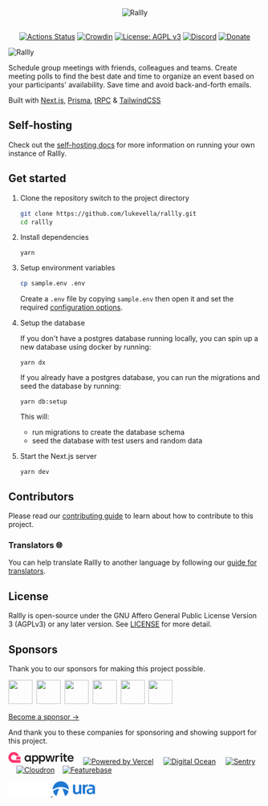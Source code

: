 <div align="center">
  
<img src="./assets/images/logo-color.svg" width="200px" alt="Rallly" />

</div>
<br />
<div align="center">
  
[![Actions Status](https://github.com/lukevella/rallly/workflows/CI/badge.svg?branch=main)](https://github.com/lukevella/rallly/actions)
[![Crowdin](https://badges.crowdin.net/rallly/localized.svg)](https://crowdin.com/project/rallly)
[![License: AGPL v3](https://img.shields.io/badge/License-AGPL_v3-orange.svg)](https://www.gnu.org/licenses/agpl-3.0)
[![Discord](https://img.shields.io/badge/-Join%20Chat-7289DA?logo=discord&logoColor=white)](https://discord.gg/uzg4ZcHbuM)
[![Donate](https://img.shields.io/badge/-Donate%20with%20Paypal-white?logo=paypal)](https://www.paypal.com/donate/?hosted_button_id=7QXP2CUBLY88E)

</div>

<img src="./assets/images/splash.png" alt="Rallly" />

Schedule group meetings with friends, colleagues and teams. Create meeting polls to find the best date and time to organize an event based on your participants' availability. Save time and avoid back-and-forth emails.

Built with [Next.js](https://github.com/vercel/next.js/), [Prisma](https://github.com/prisma/prisma), [tRPC](https://github.com/trpc/trpc) & [TailwindCSS](https://github.com/tailwindlabs/tailwindcss)

## Self-hosting

Check out the [self-hosting docs](https://support.rallly.co/self-hosting) for more information on running your own instance of Rallly.

## Get started

1. Clone the repository switch to the project directory

   ```bash
   git clone https://github.com/lukevella/rallly.git
   cd rallly
   ```

2. Install dependencies

   ```
   yarn
   ```

3. Setup environment variables

   ```bash
   cp sample.env .env
   ```

   Create a `.env` file by copying `sample.env` then open it and set the required [configuration options](https://support.rallly.co/self-hosting/configuration-options).

4. Setup the database

   If you don't have a postgres database running locally, you can spin up a new database using docker by running:

   ```
   yarn dx
   ```

   If you already have a postgres database, you can run the migrations and seed the database by running:

   ```
   yarn db:setup
   ```

   This will:

   - run migrations to create the database schema
   - seed the database with test users and random data

5. Start the Next.js server

   ```
   yarn dev
   ```

## Contributors

Please read our [contributing guide](CONTRIBUTING.md) to learn about how to contribute to this project.

### Translators 🌐

You can help translate Rallly to another language by following our [guide for translators](https://support.rallly.co/contribute/translations).

## License

Rallly is open-source under the GNU Affero General Public License Version 3 (AGPLv3) or any later version. See [LICENSE](LICENSE) for more detail.

## Sponsors

Thank you to our sponsors for making this project possible.

<a href="https://github.com/cpnielsen" target="_blank"><img src="https://avatars.githubusercontent.com/u/1258576?v=4" width="48" height="48" /></a>&nbsp;
<a href="https://github.com/iamericfletcher" target="_blank"><img src="https://avatars.githubusercontent.com/u/64165327?v=4" width="48" height="48" /></a>&nbsp;
<a href="https://github.com/arcticFox-git" target="_blank"><img src="https://avatars.githubusercontent.com/u/86988982?v=4" width="48" height="48" /></a>&nbsp;
<a href="https://github.com/zakwear" target="_blank"><img src="https://avatars.githubusercontent.com/u/55545774?v=4" width="48" height="48" /></a>&nbsp;
<a href="https://github.com/jonnymarshall" target="_blank"><img src="https://avatars.githubusercontent.com/u/42963069?v=4" width="48" height="48" /></a>&nbsp;
<a href="https://github.com/maximelouet" target="_blank"><img src="https://avatars.githubusercontent.com/u/8074940?v=4" width="48" height="48" /></a>&nbsp;

[Become a sponsor &rarr;](https://github.com/sponsors/lukevella)

And thank you to these companies for sponsoring and showing support for this project.

<a href="https://appwrite.io?utm_source=rallly"><img src="./assets/images/appwrite.svg" alt="appwrite" height="24" /></a>
&nbsp;&nbsp;&nbsp;
<a href="https://vercel.com/?utm_source=rallly&utm_campaign=oss"><img src="./apps/landing/public/vercel-logotype-dark.svg" alt="Powered by Vercel" height="24" /></a>
&nbsp;&nbsp;&nbsp;
<a href="https://m.do.co/c/f91efc9c9e50"><img src="./apps/landing/public/digitalocean.svg" alt="Digital Ocean" height="24" /></a>
&nbsp;&nbsp;&nbsp;
<a href="https://sentry.io?utm_source=rallly"><img src="./apps/landing/public/sentry.svg" alt="Sentry" height="24" /></a>&nbsp;&nbsp;&nbsp;
<a href="https://cloudron.io?utm_source=rallly"><img src="./assets/images/cloudron-logo.svg" alt="Cloudron" height="32"></a>&nbsp;&nbsp;&nbsp;
<a href="https://featurebase.app?utm_source=rallly"><img src="./assets/images/featurebase.svg" alt="Featurebase" height="30"></a><a href="https://ura.design?utm_source=rallly">
<picture>

<img height="30" alt="Ura Design" src="./assets/images/ura-logo-white.svg#gh-dark-mode-only">
<img height="30" alt="Ura Design" src="./assets/images/ura-logo-blue.svg#gh-light-mode-only">
</picture>
</a>

